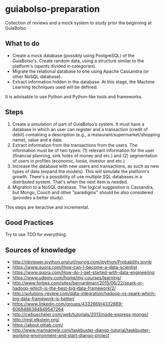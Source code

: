 # guiabolso-preparation

Collection of reviews and a mock system to study prior the beginning at GuiaBolso.


## What to do

- Create a mock database (possibly using PostgreSQL) of the GuiaBolso's. Create random data, using a structure similar to the platform's (spents divided in categories).
- Migrate the relational database to one using Apache Cassandra (or other NoSQL database).
- Extract information hidden in the database. At this stage, the Machine Learning techniques used will be defined.

It is advisable to use Python and Python-like tools and frameworks.


## Steps

1. Create a simulation of part of GuiaBolso's system. It must have a database in which an user can register and a transaction (credit of debit) containing a description (e.g., a restaurant/supermarket/shopping name), value and a date.
2. Extract information from the transactions from the users. The information must be of two types: (1) relevant information for the user (financial planning, sink holes of money and etc.) and (2) segmentation of users in profiles (economic, loose, investor and etc.)
3. Increase the database with new users and transactions, as such as new types of data (expand the models). This will simulate the platform's growth. There's a possibility of use multiple SQL databases in a distributed system. That's when the next item is needed.
4. Migration to a NoSQL database. The logical suggestion is Cassandra, but Mongo, Couch and other "paradigms" should be also considered (provides a better study).

This steps are iteractive and incremental.


## Good Practices

Try to use TDD for everything.


## Sources of knowledge

- http://nbviewer.ipython.org/url/norvig.com/ipython/Probability.ipynb
- https://www.quora.com/How-can-I-become-a-data-scientist
- https://www.quora.com/How-do-I-get-started-with-data-engineering
- https://www.udemy.com/home/my-courses/learning/
- http://www.forbes.com/sites/bernardmarr/2015/06/22/spark-or-hadoop-which-is-the-best-big-data-framework/2/
- http://solutions-review.com/data-integration/hadoop-vs-spark-which-big-data-framework-is-better/
- https://www.linkedin.com/groups/4332669/4332669-6068486384849547264
- http://cwbuecheler.com/web/tutorials/2013/node-express-mongo/
- http://rest.elkstein.org/
- https://about.gitlab.com/
- http://www.marinamele.com/taskbuster-django-tutorial/taskbuster-working-environment-and-start-django-project